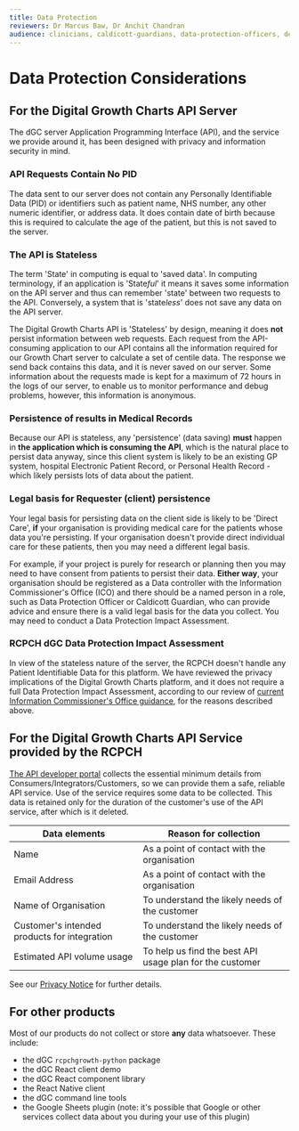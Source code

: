 ```yaml
---
title: Data Protection
reviewers: Dr Marcus Baw, Dr Anchit Chandran
audience: clinicians, caldicott-guardians, data-protection-officers, developers
---
```


# Data Protection Considerations

## For the Digital Growth Charts API Server

The dGC server Application Programming Interface (API), and the service we provide around it, has been designed with privacy and information security in mind.

### API Requests Contain No PID

The data sent to our server does not contain any Personally Identifiable Data (PID) or identifiers such as patient name, NHS number, any other numeric identifier, or address data. It does contain date of birth because this is required to calculate the age of the patient, but this is not saved to the server.

### The API is Stateless

The term 'State' in computing is equal to 'saved data'. In computing terminology, if an application is 'State*ful*' it means it saves some information on the API server and thus can remember 'state' between two requests to the API. Conversely, a system that is 'state*less*' does not save any data on the API server.

The Digital Growth Charts API is 'Stateless' by design, meaning it does **not** persist information between web requests. Each request from the API-consuming application to our API contains all the information required for our Growth Chart server to calculate a set of centile data. The response we send back contains this data, and it is never saved on our server. Some information about the requests made is kept for a maximum of 72 hours in the logs of our server, to enable us to monitor performance and debug problems, however, this information is anonymous.

### Persistence of results in Medical Records

Because our API is stateless, any 'persistence' (data saving) **must** happen in **the application which is consuming the API**, which is the natural place to persist data anyway, since this client system is likely to be an existing GP system, hospital Electronic Patient Record, or Personal Health Record - which likely persists lots of data about the patient.

### Legal basis for Requester (client) persistence

Your legal basis for persisting data on the client side is likely to be 'Direct Care', **if** your organisation is providing medical care for the patients whose data you're persisting. If your organisation doesn't provide direct individual care for these patients, then you may need a different legal basis.

For example, if your project is purely for research or planning then you may need to have consent from patients to persist their data. **Either way**, your organisation should be registered as a Data controller with the Information Commissioner's Office (ICO) and there should be a named person in a role, such as Data Protection Officer or Caldicott Guardian, who can provide advice and ensure there is a valid legal basis for the data you collect. You may need to conduct a Data Protection Impact Assessment.

### RCPCH dGC Data Protection Impact Assessment

In view of the stateless nature of the server, the RCPCH doesn't handle any Patient Identifiable Data for this platform. We have reviewed the privacy implications of the Digital Growth Charts platform, and it does not require a full Data Protection Impact Assessment, according to our review of [current Information Commissioner's Office guidance](https://ico.org.uk/for-organisations/guide-to-data-protection/guide-to-the-general-data-protection-regulation-gdpr/accountability-and-governance/data-protection-impact-assessments/#dpia3), for the reasons described above.

## For the Digital Growth Charts API Service provided by the RCPCH

[The API developer portal](https://forum.rcpch.tech/) collects the essential minimum details from Consumers/Integrators/Customers, so we can provide them a safe, reliable API service. Use of the service requires some data to be collected. This data is retained only for the duration of the customer's use of the API service, after which is it deleted.

| Data elements                                | Reason for collection                                    |
| -------------------------------------------- | -------------------------------------------------------- |
| Name                                         | As a point of contact with the organisation              |
| Email Address                                | As a point of contact with the organisation              |
| Name of Organisation                         | To understand the likely needs of the customer           |
| Customer's intended products for integration | To understand the likely needs of the customer           |
| Estimated API volume usage                   | To help us find the best API usage plan for the customer |

See our [Privacy Notice](privacy-notice.md) for further details.

## For other products

Most of our products do not collect or store **any** data whatsoever. These include:

- the dGC `rcpchgrowth-python` package
- the dGC React client demo
- the dGC React component library
- the React Native client
- the dGC command line tools
- the Google Sheets plugin (note: it's possible that Google or other services collect data about you during your use of this plugin)
